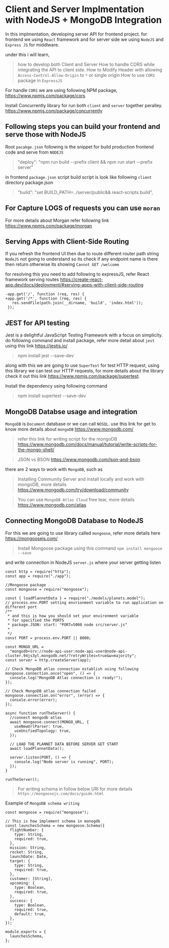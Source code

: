 # Client and Server Implmentation with NodeJS + MongoDB Integration

In this implmentation, developing server API for frontend project. for frontend we using `React` framework and for server side we using `NodeJS` and `Express JS` for middlware.

under this i will learn,

> how to develop both Client and Server
> How to handle CORS while integrating the API to client side.
> How to Modify Header with allowing `Access-Control-Allow-Origin` to `*` or single origin
> How to use `CORS` package in `ExpressJS`

For handle `CORS` we are using following NPM package, https://www.npmjs.com/package/cors

Install Concurrently library for run both `client` and `server` together peralley. https://www.npmjs.com/package/concurrently

## Following steps you can build your frontend and serve those with NodeJS

Root `pacakge.json` following is the snippet for build production frontend code and serve from `NODEJS`

> "deploy": "npm run build --prefix client && npm run start --prefix server"

in frontend `package.json` script build script is look like following `client` directory package.json

> "build": "set BUILD_PATH=../server/public&& react-scripts build",

## For Capture LOGS of requests you can use `moran`

For more details about Morgan refer following link https://www.npmjs.com/package/morgan

## Serving Apps with Client-Side Routing

If you refresh the frontend UI then due to route different router path string `NodeJS` not going to understand so its check if any endpoint name is there then return otherwise its showing `Cannot GET /welcome`

for resolving this you need to add following to expressJS, refer React framework serving routes https://create-react-app.dev/docs/deployment/#serving-apps-with-client-side-routing

```
-app.get('/', function (req, res) {
+app.get('/*', function (req, res) {
   res.sendFile(path.join(__dirname, 'build', 'index.html'));
 });

```

## JEST for API testing

Jest is a delightful JavaScript Testing Framework with a focus on simplicity. do following command and install package, refer more detail about `jest` using this link https://jestjs.io/

> npm install jest --save-dev

along with this we are going to use `SuperTest` for test HTTP request, using this library we can test our HTTP requests, for more details about the library check it out this link https://www.npmjs.com/package/supertest.

Install the dependency using following command

> npm install supertest --save-dev

## MongoDB Databse usage and integration

`MongoDB` is `Document` database or we can call `NOSQL`. use this link for get to know more details about `mongoDB` https://www.mongodb.com/

> refer this link for writing script for the mongoDB https://www.mongodb.com/docs/manual/tutorial/write-scripts-for-the-mongo-shell/

> JSON vs BSON https://www.mongodb.com/json-and-bson

there are 2 ways to work with `MongoDB`, such as

> Installing Community Server and install locally and work with mongoDB, more details https://www.mongodb.com/try/download/community

> You can use `MongoDB Atlas Cloud` free tear, more details https://www.mongodb.com/atlas

## Connecting MongoDB Database to NodeJS

For this we are going to use library called `mongoose`, refer more details here https://mongoosejs.com/

> Install Mongoose package using this command `npm install mongoose --save`

and write connection in NodeJS `server.js` where your server getting listen

```
const http = require("http");
const app = require("./app");

//Mongoose package
const mongoose = require("mongoose");

const { loadPlannetData } = require("./models/planets.model");
// process.env.PORT setting envrionment variable to run application on different port
/**
 * and this is how you should set your environment variable
 * for specified the PORTS
 * package.JSON: start: "PORT=5000 node src/server.js"
 *
 */
const PORT = process.env.PORT || 8000;

const MONGO_URL =
  "mongodb+srv://node-api-user:node-api-user@node-api-cluster.94js3yl.mongodb.net/?retryWrites=true&w=majority";
const server = http.createServer(app);

// Check MongoDB atlas connection establish using following
mongoose.connection.once("open", () => {
  console.log("MongoDB Atlas connection is ready!");
});

// Check MongoDB atlas connection failed
mongoose.connection.on("error", (error) => {
  console.error(error);
});

async function runTheServer() {
  //connect mongodb atlas
  await mongoose.connect(MONGO_URL, {
    useNewUrlParser: true,
    useUnifiedTopology: true,
  });

  // LOAD THE PLANNET DATA BEFORE SERVER GET START
  await loadPlannetData();

  server.listen(PORT, () => {
    console.log("Node server is running", PORT);
  });
}

runTheServer();

```

> For writing schema in follow below URl for more details `https://mongoosejs.com/docs/guide.html`

Example of `MongoDB schema writing`

```
const mongoose = require("mongoose");

// This is how implement schema in monogdb
const launchesSchema = new mongoose.Schema({
  flightNumber: {
    type: String,
    required: true,
  },
  mission: String,
  rocket: String,
  launchDate: Date,
  target: {
    type: String,
    required: true,
  },
  customer: [String],
  upcoming: {
    type: Boolean,
    required: true,
  },
  success: {
    type: Boolean,
    required: true,
    default: true,
  },
});

module.exports = {
  launchesSchema,
};

```
